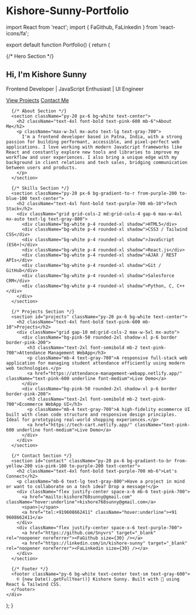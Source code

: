 # Kishore-Sunny-Portfolio
import React from 'react';
import { FaGithub, FaLinkedin } from 'react-icons/fa';

export default function Portfolio() {
  return (
    <div className="font-sans bg-gradient-to-br from-indigo-100 via-purple-100 to-pink-100 text-gray-900">
      {/* Hero Section */}
      <section className="min-h-screen flex flex-col justify-center items-center text-center bg-gradient-to-r from-pink-500 to-yellow-500 text-white">
        <h1 className="text-4xl md:text-6xl font-bold mb-4 drop-shadow-lg">Hi, I'm Kishore Sunny</h1>
        <p className="text-xl md:text-2xl mb-6 drop-shadow">Frontend Developer | JavaScript Enthusiast | UI Engineer</p>
        <div className="space-x-4">
          <a href="#projects" className="px-6 py-3 bg-white text-pink-600 font-semibold rounded-full shadow hover:bg-pink-50 transition">View Projects</a>
          <a href="#contact" className="px-6 py-3 border border-white text-white rounded-full hover:bg-white hover:text-pink-600 transition">Contact Me</a>
        </div>
      </section>

      {/* About Section */}
      <section className="py-20 px-6 bg-white text-center">
        <h2 className="text-4xl font-bold text-pink-600 mb-6">About Me</h2>
        <p className="max-w-3xl mx-auto text-lg text-gray-700">
          I'm a frontend developer based in Patna, India, with a strong passion for building performant, accessible, and pixel-perfect web applications. I love working with modern JavaScript frameworks like React and constantly explore new tools and libraries to improve my workflow and user experiences. I also bring a unique edge with my background in client relations and tech sales, bridging communication between users and products.
        </p>
      </section>

      {/* Skills Section */}
      <section className="py-20 px-6 bg-gradient-to-r from-purple-200 to-blue-100 text-center">
        <h2 className="text-4xl font-bold text-purple-700 mb-10">Tech Stack</h2>
        <div className="grid grid-cols-2 md:grid-cols-4 gap-6 max-w-4xl mx-auto text-lg text-gray-800">
          <div className="bg-white p-4 rounded-xl shadow">HTML5</div>
          <div className="bg-white p-4 rounded-xl shadow">CSS3 / Tailwind CSS</div>
          <div className="bg-white p-4 rounded-xl shadow">JavaScript (ES6+)</div>
          <div className="bg-white p-4 rounded-xl shadow">React.js</div>
          <div className="bg-white p-4 rounded-xl shadow">AJAX / REST APIs</div>
          <div className="bg-white p-4 rounded-xl shadow">Git / GitHub</div>
          <div className="bg-white p-4 rounded-xl shadow">Salesforce CRM</div>
          <div className="bg-white p-4 rounded-xl shadow">Python, C, C++</div>
        </div>
      </section>

      {/* Projects Section */}
      <section id="projects" className="py-20 px-6 bg-white text-center">
        <h2 className="text-4xl font-bold text-pink-600 mb-10">Projects</h2>
        <div className="grid gap-10 md:grid-cols-2 max-w-5xl mx-auto">
          <div className="bg-pink-50 rounded-2xl shadow-xl p-6 border border-pink-200">
            <h3 className="text-2xl font-semibold mb-2 text-pink-700">Attendance Management WebApp</h3>
            <p className="mb-4 text-gray-700">A responsive full-stack web application for managing student attendance efficiently using modern web technologies.</p>
            <a href="https://attendance-management-webapp.netlify.app/" className="text-pink-600 underline font-medium">Live Demo</a>
          </div>
          <div className="bg-pink-50 rounded-2xl shadow-xl p-6 border border-pink-200">
            <h3 className="text-2xl font-semibold mb-2 text-pink-700">Ecommerce WebApp UI</h3>
            <p className="mb-4 text-gray-700">A high-fidelity ecommerce UI built with clean code structure and responsive design principles. Ideal for prototyping real-world shopping experiences.</p>
            <a href="https://tech-cart.netlify.app/" className="text-pink-600 underline font-medium">Live Demo</a>
          </div>
        </div>
      </section>

      {/* Contact Section */}
      <section id="contact" className="py-20 px-6 bg-gradient-to-br from-yellow-200 via-pink-100 to-purple-200 text-center">
        <h2 className="text-4xl font-bold text-purple-700 mb-6">Let's Connect</h2>
        <p className="mb-6 text-lg text-gray-800">Have a project in mind or want to collaborate on a tech idea? Drop a message!</p>
        <div className="flex justify-center space-x-6 mb-6 text-pink-700">
          <a href="mailto:kishore768sunny@gmail.com" className="hover:underline">kishore768sunny@gmail.com</a>
          <span>|</span>
          <a href="tel:+919608662411" className="hover:underline">+91 9608662411</a>
        </div>
        <div className="flex justify-center space-x-6 text-purple-700">
          <a href="https://github.com/Snyvrs" target="_blank" rel="noopener noreferrer"><FaGithub size={30} /></a>
          <a href="https://linkedin.com/in/kishore-sunny" target="_blank" rel="noopener noreferrer"><FaLinkedin size={30} /></a>
        </div>
      </section>

      {/* Footer */}
      <footer className="py-6 bg-white text-center text-sm text-gray-600">
        © {new Date().getFullYear()} Kishore Sunny. Built with 💖 using React & Tailwind CSS.
      </footer>
    </div>
  );
}
